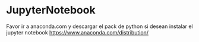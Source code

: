 # JupyterNotebook
Favor ir a anaconda.com y descargar el pack de python si desean instalar el jupyter notebook
https://www.anaconda.com/distribution/
